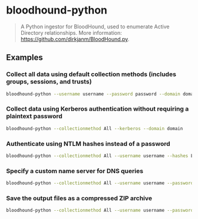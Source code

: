 # bloodhound-python

> A Python ingestor for BloodHound, used to enumerate Active Directory relationships. More information: <https://github.com/dirkjanm/BloodHound.py>.

## Examples

### Collect all data using default collection methods (includes groups, sessions, and trusts)

```bash
bloodhound-python --username username --password password --domain domain
```

### Collect data using Kerberos authentication without requiring a plaintext password

```bash
bloodhound-python --collectionmethod All --kerberos --domain domain
```

### Authenticate using NTLM hashes instead of a password

```bash
bloodhound-python --collectionmethod All --username username --hashes LM:NTLM --domain domain
```

### Specify a custom name server for DNS queries

```bash
bloodhound-python --collectionmethod All --username username --password password --domain domain --nameserver nameserver
```

### Save the output files as a compressed ZIP archive

```bash
bloodhound-python --collectionmethod All --username username --password password --domain domain --zip
```
